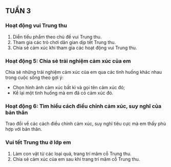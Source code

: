 ## TUẦN 3

### Hoạt động vui Trung thu
1. Diễn tiểu phẩm theo chủ đề vui Trung thu.
2. Tham gia các trò chơi dân gian dịp tết Trung thu.
3. Chia sẻ cảm xúc khi tham gia các hoạt động vui Trung thu.

### Hoạt động 5: Chia sẻ trải nghiệm cảm xúc của em
Chia sẻ những trải nghiệm cảm xúc của em qua các tình huống khác nhau trong cuộc sống theo gợi ý:
- Chọn hình ảnh cảm xúc bất kì và gọi tên cảm xúc đó;
- Kể lại một tình huống mà em đã có cảm xúc đó.


### Hoạt động 6: Tìm hiểu cách điều chỉnh cảm xúc, suy nghĩ của bản thân

Trao đổi về các cách điều chỉnh cảm xúc, suy nghĩ tiêu cực mà em thấy phù hợp với bản thân.

### Vui tết Trung thu ở lớp em
1. Làm con vật từ các loại quả, trang trí mâm cỗ Trung thu.
2. Chia sẻ cảm xúc của em sau khi trang trí mâm cỗ Trung thu.
